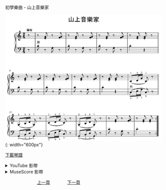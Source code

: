 ﻿---
keywords: 初學樂曲 - 山上音樂家
---
初學樂曲 - 山上音樂家

![山上音樂家](/assets/Piano/B-MusicianOnTheMountain.png){: width="600px"}

<a href="/assets/Piano/B-MusicianOnTheMountain.pdf" target="_blank">下載琴譜</a>

<details>
  <summary>YouTube 影帶</summary>
<ol>
<iframe width="560" height="315" src="https://www.youtube.com/embed/nEVqU7yzncU" title="月光下" frameborder="0" allow="accelerometer; autoplay; clipboard-write; encrypted-media; gyroscope; picture-in-picture; web-share" allowfullscreen></iframe>
</ol>
</details>

<details>
  <summary>MuseScore 影帶</summary>
<ol>
<a href="https://musescore.com/user/65457238/scores/11354746?share=copy_link" target="_blank">Open to Play</a>
</ol>
</details>



&nbsp;&nbsp;&nbsp;&nbsp;&nbsp;&nbsp;&nbsp;&nbsp;&nbsp;&nbsp;&nbsp;&nbsp;
&nbsp;&nbsp;&nbsp;&nbsp;&nbsp;&nbsp;&nbsp;&nbsp;&nbsp;&nbsp;&nbsp;&nbsp;
[上一頁](B-MyHeartWillGoOn)
&nbsp;&nbsp;&nbsp;&nbsp;&nbsp;&nbsp;&nbsp;&nbsp;&nbsp;&nbsp;&nbsp;&nbsp;
[下一頁](Tutor)









